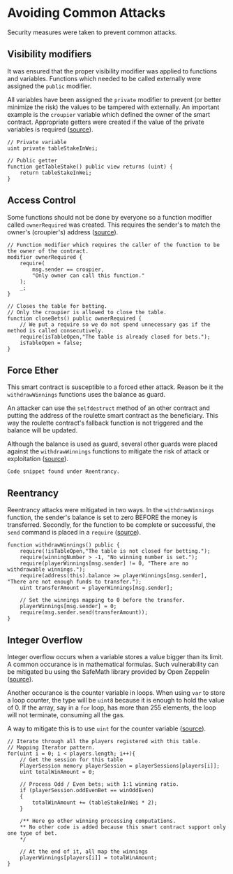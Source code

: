 # Avoiding Common Attacks

Security measures were taken to prevent common attacks.

## Visibility modifiers

It was ensured that the proper visibility modifier was applied to functions and variables. Functions which needed to be called externally were assigned the `public` modifier.

All variables have been assigned the `private` modifier to prevent (or better minimize the risk) the values to be tampered with externally. An important example is the `croupier` variable which defined the owner of the smart contract. Appropriate getters were created if the value of the private variables is required ([source](https://medium.com/loom-network/how-to-secure-your-smart-contracts-6-solidity-vulnerabilities-and-how-to-avoid-them-part-1-c33048d4d17d)).

```solidity
// Private variable
uint private tableStakeInWei; 

// Public getter
function getTableStake() public view returns (uint) {
    return tableStakeInWei;
}
```

## Access Control
Some functions should not be done by everyone so a function modifier called `ownerRequired` was created. This requires the sender's to match the owner's (croupier's) address ([source](https://solidity.readthedocs.io/en/v0.5.1/structure-of-a-contract.html?highlight=modifiers#structure-function-modifiers)).

```solidity
// Function modifier which requires the caller of the function to be the owner of the contract.
modifier ownerRequired {
    require(
        msg.sender == croupier,
        "Only owner can call this function."
    );
    _;
}

// Closes the table for betting.
// Only the croupier is allowed to close the table.
function closeBets() public ownerRequired {
    // We put a require so we do not spend unnecessary gas if the method is called consecutively.
    require(isTableOpen,"The table is already closed for bets.");
    isTableOpen = false;
}
```

## Force Ether
This smart contract is susceptible to a forced ether attack. Reason be it the `withdrawWinnings` functions uses the balance as guard. 

An attacker can use the `selfdestruct` method of an other contract and putting the address of the roulette smart contract as the beneficiary. This way the roulette contract's fallback function is not triggered and the balance will be updated.

Although the balance is used as guard, several other guards were placed against the `withdrawWinnings` functions to mitigate the risk of attack or exploitation ([source](https://consensys.github.io/smart-contract-best-practices/known_attacks/#forcibly-sending-ether-to-a-contract)).

`Code snippet found under Reentrancy.`

## Reentrancy
Reentrancy attacks were mitigated in two ways. In the `withdrawWinnings` function, the sender's balance is set to zero BEFORE the money is transferred. Secondly, for the function to be complete or successful, the `send` command is placed in a `require` ([source](https://medium.com/loom-network/how-to-secure-your-smart-contracts-6-solidity-vulnerabilities-and-how-to-avoid-them-part-1-c33048d4d17d)).

```solidity
function withdrawWinnings() public {
    require(!isTableOpen,"The table is not closed for betting.");
    require(winningNumber > -1, "No winning number is set.");
    require(playerWinnings[msg.sender] != 0, "There are no withdrawable winnings.");
    require(address(this).balance >= playerWinnings[msg.sender], "There are not enough funds to transfer.");
    uint transferAmount = playerWinnings[msg.sender];
    
    // Set the winnings mapping to 0 before the transfer.
    playerWinnings[msg.sender] = 0;
    require(msg.sender.send(transferAmount));
}
```

## Integer Overflow
Integer overflow occurs when a variable stores a value bigger than its limit. A common occurance is in mathematical formulas. Such vulnerability can be mitigated bu using the SafeMath library provided by Open Zeppelin ([source](https://github.com/OpenZeppelin/openzeppelin-solidity/blob/master/contracts/math/SafeMath.sol)).

Another occurance is the counter variable in loops. When using `var` to store a loop counter, the type will be `uint8` because it is enough to hold the value of 0. If the array, say in a `for` loop, has more than 255 elements, the loop will not terminate, consuming all the gas.

A way to mitigate this is to use `uint` for the counter variable ([source](https://ethereum.stackexchange.com/questions/7293/is-it-possible-to-overflow-uints)).

```solidity
// Iterate through all the players registered with this table.
// Mapping Iterator pattern.
for(uint i = 0; i < players.length; i++){
    // Get the session for this table
    PlayerSession memory playerSession = playerSessions[players[i]];
    uint totalWinAmount = 0;

    // Process Odd / Even bets; with 1:1 winning ratio.
    if (playerSession.oddEvenBet == winOddEven)
    {
        totalWinAmount += (tableStakeInWei * 2);
    }

    /** Here go other winning processing computations. 
    ** No other code is added because this smart contract support only one type of bet. 
    */

    // At the end of it, all map the winnings
    playerWinnings[players[i]] = totalWinAmount;
}
```